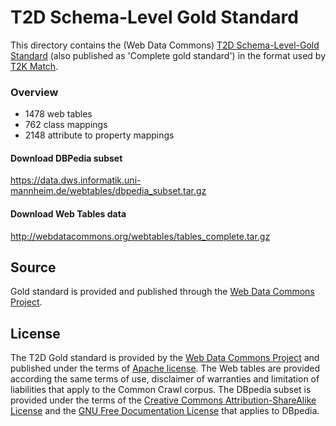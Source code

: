 # T2D Schema-Level Gold Standard

This directory contains the (Web Data Commons) [T2D Schema-Level-Gold Standard]((http://webdatacommons.org/webtables/goldstandard.html)) (also published as 'Complete gold standard') in the format used by [T2K Match](https://github.com/olehmberg/T2KMatch).

### Overview
- 1478 web tables
- 762 class mappings
- 2148 attribute to property mappings

#### Download DBPedia subset
https://data.dws.informatik.uni-mannheim.de/webtables/dbpedia_subset.tar.gz  
#### Download Web Tables data
http://webdatacommons.org/webtables/tables_complete.tar.gz

## Source
Gold standard is provided and published through the [Web Data Commons Project](http://webdatacommons.org/webtables/goldstandard.html).

## License
The T2D Gold standard is provided by the [Web Data Commons Project](http://webdatacommons.org/webtables/goldstandard.html) and published under the terms of [Apache license](https://www.apache.org/licenses/LICENSE-2.0). The Web tables are provided according the same terms of use, disclaimer of warranties and limitation of liabilities that apply to the Common Crawl corpus.
 The DBpedia subset is provided under the terms of the [Creative Commons Attribution-ShareAlike License](http://en.wikipedia.org/wiki/Wikipedia:Text_of_Creative_Commons_Attribution-ShareAlike_3.0_Unported_License) and the [GNU Free Documentation License](http://en.wikipedia.org/wiki/Wikipedia:Text_of_the_GNU_Free_Documentation_License) that applies to DBpedia.